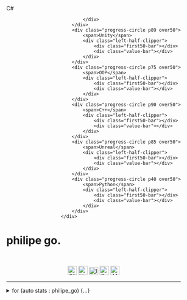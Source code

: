 <div class="row mt-5 ftco-animate" style="display: flex;">
							<div class="progress-circle p90 over50">
								<span>C#</span>
								<div class="left-half-clipper">
									<div class="first50-bar"></div>
									<div class="value-bar"></div>
									
								</div>
							</div>
							<div class="progress-circle p89 over50">
								<span>Unity</span>
								<div class="left-half-clipper">
									<div class="first50-bar"></div>
									<div class="value-bar"></div>
								</div>
							</div>
							<div class="progress-circle p75 over50">
								<span>OOP</span>
								<div class="left-half-clipper">
									<div class="first50-bar"></div>
									<div class="value-bar"></div>
								</div>
							</div>
							<div class="progress-circle p90 over50">
								<span>C++</span>
								<div class="left-half-clipper">
									<div class="first50-bar"></div>
									<div class="value-bar"></div>
								</div>
							</div>
							<div class="progress-circle p85 over50">
								<span>Unreal</span>
								<div class="left-half-clipper">
									<div class="first50-bar"></div>
									<div class="value-bar"></div>
								</div>
							</div>
							<div class="progress-circle p40 over50">
								<span>Python</span>
								<div class="left-half-clipper">
									<div class="first50-bar"></div>
									<div class="value-bar"></div>
								</div>
							</div>
						</div>

<p align="center"><h1>philipe go.</h1></p>
<br>
<p align="center">
  <a href="https://github.com/philipe-go" target="_blank"><img alt="GitHub" title="GitHub" height="24" width="24" src="./image/github2.png"></a>
  <a href="https://linkedin.com/in/philipe-go" target="_blank"><img alt="LinkedIn" title="LinkedIn" height="24" width="24" src="./image/linkedin2.png"></a>
  <a href="https://philipego.itch.io/" target="_blank"><img alt="ItchIO" title="Itch.IO" height="21" width="24" src="./image/itchio2.png"></a>
  <a href="https://www.codewars.com/users/philipe-go" target="_blank"><img alt="Codewars" title="CodeWars" height="24" width="24" src="./image/codewars.png"></a>
  <a href="mailto:philipe.ng@pm.net" target="_blank"><img alt="Mail" title="Mail" height="24" width="24" src="./image/mail.png"></a>
</p>

<hr>

<details>
<summary> for (auto stats : philipe_go) {...}</summary>
<p align="center">
  
  [![Top Langs](https://github-readme-stats.vercel.app/api/top-langs/?username=philipe-go&layout=compact)](https://github.com/philipe-go)  
  
</p>
<br>
</details> 
